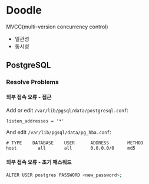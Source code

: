 # Doodle

MVCC(multi-version concurrency control)

- 일관성
- 동시성

## PostgreSQL

### Resolve Problems

#### 외부 접속 오류 - 접근

Add or edit `/var/lib/pgsql/data/postgresql.conf`:

```text
listen_addresses = '*'
```

And edit `/var/lib/pgsql/data/pg_hba.conf`:

```text
# TYPE    DATABASE    USER      ADDRESS       METHOD
host        all       all       0.0.0.0/0     md5
```

#### 외부 접속 오류 - 초기 패스워드

```bash
ALTER USER postgres PASSWORD <new_password>;
```
